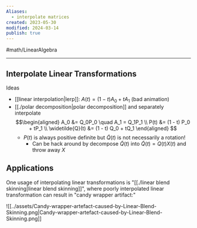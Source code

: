 ```yaml
---
Aliases:
  - interpolate matrices
created: 2023-05-30
modified: 2024-03-14
publish: true
---
```


#math/LinearAlgebra 

---
## Interpolate Linear Transformations
Ideas
- [[linear interpolation|lerp]]: $A(t) = (1-t)A_0 + tA_1$ (bad animation)
- [[./polar decomposition|polar decomposition]] and separately interpolate
  $$\begin{aligned}
    A_0 &= Q_0P_0 \quad A_1 = Q_1P_1 \\
    P(t) &= (1 - t) P_0 + tP_1 \\
    \widetilde{Q}(t) &= (1 - t) Q_0 + tQ_1
    \end{aligned}
  $$
  - $P(t)$ is always positive definite but $\widetilde{Q}(t)$ is not necessarily a rotation!
    - Can be hack around by decompose $\widetilde{Q}(t)$ into $\widetilde{Q}(t) = Q(t) X(t)$ and throw away $X$

## Applications

One usage of interpolating linear transformations is "[[./linear blend skinning|linear blend skinning]]", where poorly interpolated linear transformation can result in "candy wrapper artifact:"

![[../assets/Candy-wrapper-artefact-caused-by-Linear-Blend-Skinning.png|Candy-wrapper-artefact-caused-by-Linear-Blend-Skinning.png]]